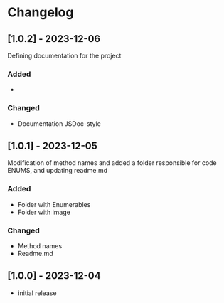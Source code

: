 # Changelog

## [1.0.2] - 2023-12-06

Defining documentation for the project

### Added

- 

### Changed

- Documentation JSDoc-style 


## [1.0.1] - 2023-12-05

Modification of method names and added a folder responsible for code ENUMS, and updating readme.md

### Added

- Folder with Enumerables
- Folder with image

### Changed

- Method names
- Readme.md


## [1.0.0] - 2023-12-04

- initial release

<!-- Links -->
[keep a changelog]: https://keepachangelog.com/en/1.0.0/
[semantic versioning]: https://semver.org/spec/v2.0.0.html

<!-- Versions -->
